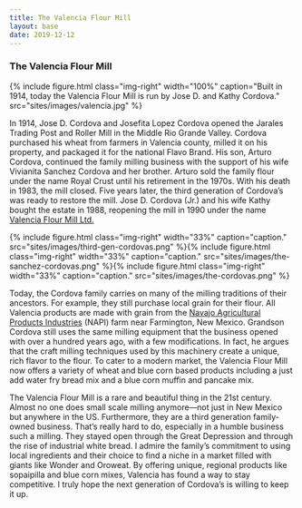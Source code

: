 ```yaml
---
title: The Valencia Flour Mill
layout: base
date: 2019-12-12
---
```


### The Valencia Flour Mill

{% include figure.html
  class="img-right"
  width="100%"
  caption="Built in 1914, today the Valencia Flour Mill is run by Jose D. and Kathy Cordova."
  src="sites/images/valencia.jpg"
%}

In 1914, Jose D. Cordova and Josefita Lopez Cordova opened the Jarales Trading Post and Roller Mill in the Middle Rio Grande Valley. Cordova purchased his wheat from farmers in Valencia county, milled it on his property, and packaged it for the national Flavo Brand. His son, Arturo Cordova, continued the family milling business with the support of his wife Vivianita Sanchez Cordova and her brother. Arturo sold the family flour under the name Royal Crust until his retirement in the 1970s. With his death in 1983, the mill closed. Five years later, the third generation of Cordova’s was ready to restore the mill. Jose D. Cordova (Jr.) and his wife Kathy bought the estate in 1988, reopening the mill in 1990 under the name [Valencia Flour Mill Ltd.](https://www.valenciaflourmill.com/) 

{% include figure.html
  class="img-right"
  width="33%"
  caption="caption."
  src="sites/images/third-gen-cordovas.png"
%}{% include figure.html
  class="img-right"
  width="33%"
  caption="caption."
  src="sites/images/the-sanchez-cordovas.png"
%}{% include figure.html
  class="img-right"
  width="33%"
  caption="caption."
  src="sites/images/the-cordovas.png"
%}

Today, the Cordova family carries on many of the milling traditions of their ancestors. For example, they still purchase local grain for their flour. All Valencia products are made with grain from the [Navajo Agricultural Products Industries](http://www.navajopride.com/) (NAPI) farm near Farmington, New Mexico. Grandson Cordova still uses the same milling equipment that the business opened with over a hundred years ago, with a few modifications. In fact, he argues that the craft milling techniques used by this machinery create a unique, rich flavor to the flour. To cater to a modern market, the Valencia Flour Mill now offers a variety of wheat and blue corn based products including a just add water fry bread mix and a blue corn muffin and pancake mix. 

The Valencia Flour Mill is a rare and beautiful thing in the 21st century. Almost no one does small scale milling anymore—not just in New Mexico but anywhere in the US. Furthermore, they are a third generation family-owned business. That’s really hard to do, especially in a humble business such a milling. They stayed open through the Great Depression and through the rise of industrial white bread. I admire the family’s commitment to using local ingredients and their choice to find a niche in a market filled with giants like Wonder and Oroweat. By offering unique, regional products like sopaipilla and blue corn mixes, Valencia has found a way to stay competitive. I truly hope the next generation of Cordova’s is willing to keep it up. 
